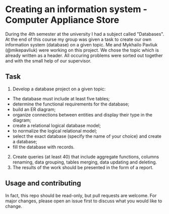 # Creating an information system - Computer Appliance Store
During the 4th semester at the university I had a subject called "Databases". At the end of this course my group was given a task to create our own information system (database) on a given topic. Me and Mykhailo Pavliuk (@mikepavliuk) were working on this project. We chose the topic which is already written as a header. All occuring problems were sorted out together and with the small help of our supervisor.
## Task
1. Develop a database project on a given topic:
* The database must include at least five tables;
* determine the functional requirements for the database;
* build an ER diagram;
* organize connections between entities and display their type in the diagram;
* create a relational logical database model;
* to normalize the logical relational model;
* select the exact database (specify the name of your choice) and create a database;
* fill the database with records.
2. Create queries (at least 40) that include aggregate functions, columns renaming, data grouping, tables merging, data updating and deleting.
3. The results of the work should be presented in the form of a report.
## Usage and contributing
In fact, this repo should be read-only, but pull requests are welcome. For major changes, please open an issue first to discuss what you would like to change.
